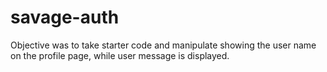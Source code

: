 # savage-auth
Objective was to take starter code and manipulate showing the user name on the profile page, while user message is displayed. 
